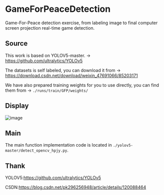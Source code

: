 # GameForPeaceDetection
Game-For-Peace detection exercise, from labeling image to final computer screen projection real-time game detection.

## Source

This work is based on YOLOV5-master. -> https://github.com/ultralytics/YOLOv5

The datasets is self labeled, you can download it from -> https://download.csdn.net/download/weixin_47691066/85203171

We have also prepared training weights for you to use directly, you can find them from -> `./runs/train/GFP/weights/`


## Display

![image]()



## Main
The main function implementation code is located in `./yolov5-master/detect_opencv_hpjy.py`.




## Thank

YOLOV5:https://github.com/ultralytics/YOLOv5

CSDN:https://blog.csdn.net/pk296256948/article/details/120088464


